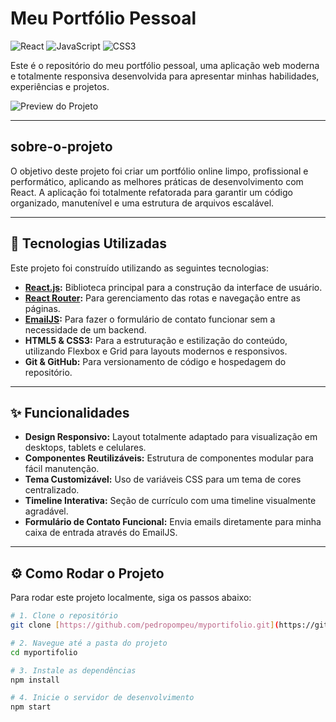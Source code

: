 # Meu Portfólio Pessoal

![React](https://img.shields.io/badge/react-%2320232a.svg?style=for-the-badge&logo=react&logoColor=%2361DAFB)
![JavaScript](https://img.shields.io/badge/javascript-%23323330.svg?style=for-the-badge&logo=javascript&logoColor=%23F7DF1E)
![CSS3](https://img.shields.io/badge/css3-%231572B6.svg?style=for-the-badge&logo=css3&logoColor=white)

Este é o repositório do meu portfólio pessoal, uma aplicação web moderna e totalmente responsiva desenvolvida para apresentar minhas habilidades, experiências e projetos.

![Preview do Projeto](./public/preview.png)

---

##  sobre-o-projeto

O objetivo deste projeto foi criar um portfólio online limpo, profissional e performático, aplicando as melhores práticas de desenvolvimento com React. A aplicação foi totalmente refatorada para garantir um código organizado, manutenível e uma estrutura de arquivos escalável.

---

## 🚀 Tecnologias Utilizadas

Este projeto foi construído utilizando as seguintes tecnologias:

* **[React.js](https://reactjs.org/):** Biblioteca principal para a construção da interface de usuário.
* **[React Router](https://reactrouter.com/):** Para gerenciamento das rotas e navegação entre as páginas.
* **[EmailJS](https://www.emailjs.com/):** Para fazer o formulário de contato funcionar sem a necessidade de um backend.
* **HTML5 & CSS3:** Para a estruturação e estilização do conteúdo, utilizando Flexbox e Grid para layouts modernos e responsivos.
* **Git & GitHub:** Para versionamento de código e hospedagem do repositório.

---

## ✨ Funcionalidades

* **Design Responsivo:** Layout totalmente adaptado para visualização em desktops, tablets e celulares.
* **Componentes Reutilizáveis:** Estrutura de componentes modular para fácil manutenção.
* **Tema Customizável:** Uso de variáveis CSS para um tema de cores centralizado.
* **Timeline Interativa:** Seção de currículo com uma timeline visualmente agradável.
* **Formulário de Contato Funcional:** Envia emails diretamente para minha caixa de entrada através do EmailJS.

---

## ⚙️ Como Rodar o Projeto

Para rodar este projeto localmente, siga os passos abaixo:

```bash
# 1. Clone o repositório
git clone [https://github.com/pedropompeu/myportifolio.git](https://github.com/pedropompeu/myportifolio.git)

# 2. Navegue até a pasta do projeto
cd myportifolio

# 3. Instale as dependências
npm install

# 4. Inicie o servidor de desenvolvimento
npm start